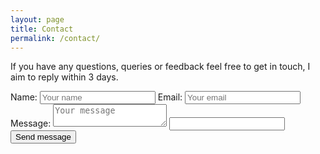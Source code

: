 ```yaml
---
layout: page
title: Contact
permalink: /contact/
---
```


If you have any questions, queries or feedback feel free to get in touch, I aim to reply within 3 days.

<form action="https://formspree.io/&#0105;&#0110;&#0102;&#0111;&#0064;&#0115;&#0101;&#0097;&#0110;&#0104;&#0111;&#0108;&#0099;&#0114;&#0111;&#0102;&#0116;&#0046;&#0099;&#0111;&#0046;&#0117;&#0107;" method="POST">
    <label for="name">Name:</label>
    <input class="input" id="name" name="name" placeholder="Your name" type="text">
    <label for="email">Email:</label>
    <input class="input" id="email" name="_replyto" placeholder="Your email" type="email">
    <label for="message">Message:</label>
    <textarea class="input" id="message" name="message" placeholder="Your message"></textarea>
    <input class="hide" name="_gotcha" type="text">
    <input name="_next" type="hidden" value="https://seanholcroft.co.uk/thanks.html">
    <input name="_subject" type="hidden" value="Contact Form [/contact/]">
    <input class="button" type="submit" value="Send message">
</form>